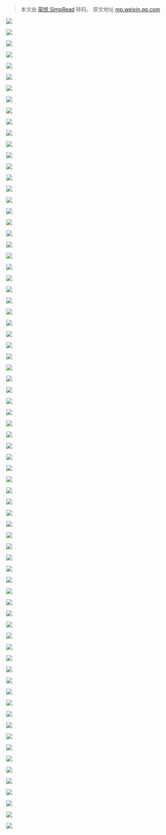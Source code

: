 > 本文由 [简悦 SimpRead](http://ksria.com/simpread/) 转码， 原文地址 [mp.weixin.qq.com](https://mp.weixin.qq.com/s/1u1bA0t1yRf864Ure9_SuQ)

![](https://mmbiz.qpic.cn/sz_mmbiz_png/DMP9YVibia1dSzeF3RYA63aq4dUYfOHxZBuibhFoKZDT4VuUkEo8ksaxrVvDfVkGR6TbMr900tmTEsfhTqyZzH9YQ/640?wx_fmt=png)

![](https://mmbiz.qpic.cn/sz_mmbiz_png/DMP9YVibia1dSzeF3RYA63aq4dUYfOHxZBgenFfiapU07dboKxYX98V6eebcrk9NOg8yWI0AftMh9DcCQOezkBBag/640?wx_fmt=png)

![](https://mmbiz.qpic.cn/sz_mmbiz_png/DMP9YVibia1dSzeF3RYA63aq4dUYfOHxZBibsaujJP2ZiahA4pnCpp8WaF4SdbyQpATAtGWfaxIpyA0pB4ibDezOmVQ/640?wx_fmt=png)

![](https://mmbiz.qpic.cn/sz_mmbiz_png/DMP9YVibia1dSzeF3RYA63aq4dUYfOHxZBfEuy90b2tqbAbBlRdCIjF1ubrMSrw6FSRic5YcURtHSz2zo1mxlj0sg/640?wx_fmt=png)

![](https://mmbiz.qpic.cn/sz_mmbiz_png/DMP9YVibia1dSzeF3RYA63aq4dUYfOHxZBG3MBp2hoVaHtIz4Zo7M6FLH2u9tjhZ6yFt3B82qsqgibWI5c4Go70pw/640?wx_fmt=png)

![](https://mmbiz.qpic.cn/sz_mmbiz_png/DMP9YVibia1dSzeF3RYA63aq4dUYfOHxZBoy2qlkGW7YI5Jt9ZkqnI6gIgBCGNcOyrp8EC8UYtEMcVrLNLZQ1LPQ/640?wx_fmt=png)

![](https://mmbiz.qpic.cn/sz_mmbiz_png/DMP9YVibia1dSzeF3RYA63aq4dUYfOHxZBjBmtebGxvCm7qpvibJ6oRvWDPmRUsbO872COEiaZ3MHq8s2TNMO4l1Ug/640?wx_fmt=png)

![](https://mmbiz.qpic.cn/sz_mmbiz_png/DMP9YVibia1dSzeF3RYA63aq4dUYfOHxZBhU7W9hZyjVe5h9icnf2vQ1OhUs7Fs0PibU9jUraj4qFasau6CHa9wpHQ/640?wx_fmt=png)

![](https://mmbiz.qpic.cn/sz_mmbiz_png/DMP9YVibia1dSzeF3RYA63aq4dUYfOHxZBop4YGPQQlWtfSXPt8WalGXNLZtBE1yicsQ2liaZs9NeLQqwnlbJvibibHA/640?wx_fmt=png)

![](https://mmbiz.qpic.cn/sz_mmbiz_png/DMP9YVibia1dSzeF3RYA63aq4dUYfOHxZBnuDKzZHgXjqTSzFRajWaalMs8S0CusicflaQG7Ee7goR4rZzlDwOESw/640?wx_fmt=png)

![](https://mmbiz.qpic.cn/sz_mmbiz_png/DMP9YVibia1dSzeF3RYA63aq4dUYfOHxZBu9NE5rpfZH60vrfRe3aUGSoRdWNZfnJCI6C1c0pypicXWtuI0aTB5Sw/640?wx_fmt=png)

![](https://mmbiz.qpic.cn/sz_mmbiz_png/DMP9YVibia1dSzeF3RYA63aq4dUYfOHxZBIvNPOATvNeacowBAT2EZSjkYGNqzGoomB89BgQv4cHX1jcI4Zl6Hvg/640?wx_fmt=png)

![](https://mmbiz.qpic.cn/sz_mmbiz_png/DMP9YVibia1dSzeF3RYA63aq4dUYfOHxZB9ufTEmApJCzKTd4g22GhgHlQRaawHqGqX4IxHVyOzSmW37bAhCgF0g/640?wx_fmt=png)

![](https://mmbiz.qpic.cn/sz_mmbiz_png/DMP9YVibia1dSzeF3RYA63aq4dUYfOHxZB3Vf61bvcTVA8Q0OXZWSooM2IIbjtZQ8j54GOpeU7XicP6nqN9RMIC9Q/640?wx_fmt=png)

![](https://mmbiz.qpic.cn/sz_mmbiz_png/DMP9YVibia1dSzeF3RYA63aq4dUYfOHxZBRYfgjKNxe12ePEZriaAuyGGfkT0zw27cYhApwcU21iavMGyQtnPr56Hg/640?wx_fmt=png)

![](https://mmbiz.qpic.cn/sz_mmbiz_png/DMP9YVibia1dSzeF3RYA63aq4dUYfOHxZBV6LNcyGNhLmBruRUAOIVeumseTQFuYr4IgMibib0l8pGUibrHaPIsrTzA/640?wx_fmt=png)

![](https://mmbiz.qpic.cn/sz_mmbiz_png/DMP9YVibia1dSzeF3RYA63aq4dUYfOHxZB3TTibHiaUIHbT7eBSHhaGdIV4C1sRKSiaWaia5pm4IHyKazKHTG3fibJ36Q/640?wx_fmt=png)

![](https://mmbiz.qpic.cn/sz_mmbiz_png/DMP9YVibia1dSzeF3RYA63aq4dUYfOHxZBpmN5XJu0A8a3Rwp9lKkEiaUhgEnXvxdtsX1oj1qHiaICo0JaUicp8e8fQ/640?wx_fmt=png)

![](https://mmbiz.qpic.cn/sz_mmbiz_png/DMP9YVibia1dSzeF3RYA63aq4dUYfOHxZB0y4FrTmw5J7WcmicboJjsrI4CeEnVdBhjNOu9S6vypPWYg1lCDlo8sQ/640?wx_fmt=png)

![](https://mmbiz.qpic.cn/sz_mmbiz_png/DMP9YVibia1dSzeF3RYA63aq4dUYfOHxZBQFzLMjliaOiaSCtZBaWdm8R0WspsNYNicIep0mzhd6k4g6zUsH3yk1dvQ/640?wx_fmt=png)

![](https://mmbiz.qpic.cn/sz_mmbiz_png/DMP9YVibia1dSzeF3RYA63aq4dUYfOHxZBMnLAS3iasPnSLHKggO1dbQdfxDL46bDlQ36J2y3Uj97jd6KorpvhvsQ/640?wx_fmt=png)

![](https://mmbiz.qpic.cn/sz_mmbiz_png/DMP9YVibia1dSzeF3RYA63aq4dUYfOHxZB8YQh88DJ3GuaRkBqy7ibspOJbDIBdgALKL8jJIHwC9YoyhyOIXEljlQ/640?wx_fmt=png)

![](https://mmbiz.qpic.cn/sz_mmbiz_png/DMP9YVibia1dSzeF3RYA63aq4dUYfOHxZB0WlqvUabe4cG0BQFHFFxibVScBJvoWvnM2LoCrE61c4wFrPbOUEwt0w/640?wx_fmt=png)

![](https://mmbiz.qpic.cn/sz_mmbiz_png/DMP9YVibia1dSzeF3RYA63aq4dUYfOHxZBjjYeXugHMQHTvic9a8zHBxtZia0te8d5n9GcpfN42BIicd1A9xVqANGgA/640?wx_fmt=png)

![](https://mmbiz.qpic.cn/sz_mmbiz_png/DMP9YVibia1dSzeF3RYA63aq4dUYfOHxZBH35l1HUrfWW42ZMygOOYfYUYCActDFA7LeDdWRL5sNPuBCR6psibQ2A/640?wx_fmt=png)

![](https://mmbiz.qpic.cn/sz_mmbiz_png/DMP9YVibia1dSzeF3RYA63aq4dUYfOHxZB1tpMFISjnmlLjLiaQfZMU23YJFDk8bNsnr2bYibicrESKugjKNh5icskTA/640?wx_fmt=png)

![](https://mmbiz.qpic.cn/sz_mmbiz_png/DMP9YVibia1dSzeF3RYA63aq4dUYfOHxZBtzBsbJA8zo8n1fMoMJv0RFTgxEibhgeW7dBvawoZ4jaAPOWVib3qW1Wg/640?wx_fmt=png)

![](https://mmbiz.qpic.cn/sz_mmbiz_png/DMP9YVibia1dSzeF3RYA63aq4dUYfOHxZB4tJV54r1IpQBUo5Vy07xgXhicfx6SoNxbceE0axqMg6cDYtiaDso1L9Q/640?wx_fmt=png)

![](https://mmbiz.qpic.cn/sz_mmbiz_png/DMP9YVibia1dSzeF3RYA63aq4dUYfOHxZBahQCghvgWono9USR5aKT3XXyszib4WDOQCvPMrYhK91vMjiaJnibTcdJA/640?wx_fmt=png)

![](https://mmbiz.qpic.cn/sz_mmbiz_png/DMP9YVibia1dSzeF3RYA63aq4dUYfOHxZBx6S0sK6FE7xX5Pl9kP901U4yic9MDNPXbfH03lCcCz0tQzFpCdQyEJg/640?wx_fmt=png)

![](https://mmbiz.qpic.cn/sz_mmbiz_png/DMP9YVibia1dSzeF3RYA63aq4dUYfOHxZBhgvuqJ4uZNMUmkx09XNU7CsvD7dXhZsFaiazdJMllicDNsB8cHNGl9Xw/640?wx_fmt=png)

![](https://mmbiz.qpic.cn/sz_mmbiz_png/DMP9YVibia1dSzeF3RYA63aq4dUYfOHxZB04ibC8MYJiaaG1CWQu04WRCvlGUkuReHt7j0pFoRPgiblAnBJ2gfFE6Hw/640?wx_fmt=png)

![](https://mmbiz.qpic.cn/sz_mmbiz_png/DMP9YVibia1dSzeF3RYA63aq4dUYfOHxZBHWfiaU9qPqwgBabM0dNiaf6J95IE5ibK65JKPNbRwibxOxxib5Bp50BPDLA/640?wx_fmt=png)

![](https://mmbiz.qpic.cn/sz_mmbiz_png/DMP9YVibia1dSzeF3RYA63aq4dUYfOHxZB2ME6bmlvibq9t4Y8IIrLLPOz9wr5Ype5U0umkUiaIvTYdAzsEofyc0DQ/640?wx_fmt=png)

![](https://mmbiz.qpic.cn/sz_mmbiz_png/DMP9YVibia1dSzeF3RYA63aq4dUYfOHxZBvefroH8749JsQlgibymXIG9W0GrFPHluUIeUJgOqYicjFZ1Et2gF5HmQ/640?wx_fmt=png)

![](https://mmbiz.qpic.cn/sz_mmbiz_png/DMP9YVibia1dSzeF3RYA63aq4dUYfOHxZBTOD7hRibq9no12icO5dpc6kFibrhUnT6m9BKxP5U9VYAneKxL4N54uRPA/640?wx_fmt=png)

![](https://mmbiz.qpic.cn/sz_mmbiz_png/DMP9YVibia1dSzeF3RYA63aq4dUYfOHxZBEgQYUEwuuFanNDglbB3XBegzhDXNCknia6qDiaibJc2kvWGUAg2rSfd0w/640?wx_fmt=png)

![](https://mmbiz.qpic.cn/sz_mmbiz_png/DMP9YVibia1dSzeF3RYA63aq4dUYfOHxZBKEhTABiaBNicHPiaj0icsZFEPYcib3W6uTuhaNVdD83sjJPWluu8FK4W5vw/640?wx_fmt=png)

![](https://mmbiz.qpic.cn/sz_mmbiz_png/DMP9YVibia1dSzeF3RYA63aq4dUYfOHxZBxDiaGbTDbRibGUVzhElo0VTYwQNP86oDogt9JuNiczCC22RONCD3QOdicA/640?wx_fmt=png)

![](https://mmbiz.qpic.cn/sz_mmbiz_png/DMP9YVibia1dSzeF3RYA63aq4dUYfOHxZBByypKribUsVfgMtK7m4ZsFpno4j20fT2F4jyQqgzcPFLejyaco2f5wg/640?wx_fmt=png)

![](https://mmbiz.qpic.cn/sz_mmbiz_png/DMP9YVibia1dSzeF3RYA63aq4dUYfOHxZBX62yNiaLOwXuichIj4oIOa31iaO1yAROvgGkOK5cBAUPFuBEgtpHUdhIA/640?wx_fmt=png)

![](https://mmbiz.qpic.cn/sz_mmbiz_png/DMP9YVibia1dSzeF3RYA63aq4dUYfOHxZBkY8JCt7JTHjDS8tTbmCicibWKXcxia4qO9VQv1os9dY2YvfBh8GXc5nsQ/640?wx_fmt=png)

![](https://mmbiz.qpic.cn/sz_mmbiz_png/DMP9YVibia1dSzeF3RYA63aq4dUYfOHxZBibNtoyf0xc0ueu6AqewEXrlJUicsicziafMR9ToDt4sOsicZK7SYEg1eRGg/640?wx_fmt=png)

![](https://mmbiz.qpic.cn/sz_mmbiz_png/DMP9YVibia1dSzeF3RYA63aq4dUYfOHxZBFAcH4tbzB5R5r1w75icP6AjdLPKXQXhLzS904FGgiccbPOWdAJseic54g/640?wx_fmt=png)

![](https://mmbiz.qpic.cn/sz_mmbiz_png/DMP9YVibia1dSzeF3RYA63aq4dUYfOHxZBqSNggUA1NEnYicQQRztMx4THYgBm4wt7CkxYrLJGUS3ic2MRRhLIUyuA/640?wx_fmt=png)

![](https://mmbiz.qpic.cn/sz_mmbiz_png/DMP9YVibia1dSzeF3RYA63aq4dUYfOHxZBKUnVicoKNYwAjcCHNn2SpXlT8jF7L8uosEIrmQE0HjHzjRNNr1nzZTg/640?wx_fmt=png)

![](https://mmbiz.qpic.cn/sz_mmbiz_png/DMP9YVibia1dSzeF3RYA63aq4dUYfOHxZBOYrnPySnayRvPEKkj4mTFTBJ35HgsJOqk86HgZv0Muj0ekUOlmf0pg/640?wx_fmt=png)

![](https://mmbiz.qpic.cn/sz_mmbiz_png/DMP9YVibia1dSzeF3RYA63aq4dUYfOHxZBrBr6pGkNRernFHic0zIUCAyo925Ev6M5OoMPNRjfVCVnrPyzich0icOKQ/640?wx_fmt=png)

![](https://mmbiz.qpic.cn/sz_mmbiz_png/DMP9YVibia1dSzeF3RYA63aq4dUYfOHxZBogYhchofzJGl2wZnrJiahlgxBMmtFcleIZebwRP1VAIB5sJvJ8b6Bpg/640?wx_fmt=png)

![](https://mmbiz.qpic.cn/sz_mmbiz_png/DMP9YVibia1dSzeF3RYA63aq4dUYfOHxZBIYE4fZoXlWKDEplHHf2ghfuALXKr0arkYVtcPT6rZdfrTJichAzVIPQ/640?wx_fmt=png)

![](https://mmbiz.qpic.cn/sz_mmbiz_png/DMP9YVibia1dSzeF3RYA63aq4dUYfOHxZBDwQzo7XYW4g98bLaJVPzPMRZyykyjEeJT3s2PIPVdEN8mTHYNU1kLw/640?wx_fmt=png)

![](https://mmbiz.qpic.cn/sz_mmbiz_png/DMP9YVibia1dSzeF3RYA63aq4dUYfOHxZBH0e7vYmSfib3VPTU3sK9UdVutEhaOFTM8DNMaWbbxkd8fd9nDf4DCYw/640?wx_fmt=png)

![](https://mmbiz.qpic.cn/sz_mmbiz_png/DMP9YVibia1dSzeF3RYA63aq4dUYfOHxZBTkoibAS0qpTXLhzBkRoy0KbwP1LfCMvRwR6m1y0761pSiaHGkbbXQqzQ/640?wx_fmt=png)

![](https://mmbiz.qpic.cn/sz_mmbiz_png/DMP9YVibia1dSzeF3RYA63aq4dUYfOHxZB53nJmbe2OgibeAgpdyfouzs5icd8rTlSbh7XQcCywUdPVT7PcbicM41HA/640?wx_fmt=png)

![](https://mmbiz.qpic.cn/sz_mmbiz_png/DMP9YVibia1dSzeF3RYA63aq4dUYfOHxZBvS8PtIXYTmeep9hJcu1UrzShHWttn3glp1NoH5wUOeAY3Oa5pf0zPg/640?wx_fmt=png)

![](https://mmbiz.qpic.cn/sz_mmbiz_png/DMP9YVibia1dSzeF3RYA63aq4dUYfOHxZBicEqoVZ86evSiawq7VL2ia24rO1CVhB4cc3xia6GZwgWS9dRJdFj3kEhgg/640?wx_fmt=png)

![](https://mmbiz.qpic.cn/sz_mmbiz_png/DMP9YVibia1dSzeF3RYA63aq4dUYfOHxZBRuDhiaFX0aY2EMk3iciavKgnCWe2aQK76sw9rBia5NX6krBeDTib6Z6rWwQ/640?wx_fmt=png)

![](https://mmbiz.qpic.cn/sz_mmbiz_png/DMP9YVibia1dSzeF3RYA63aq4dUYfOHxZBkAzb4HxRKMuA6M7WCG83L7bTDmSuk6o7OR6wK5FWTpcspzDvPbj0aw/640?wx_fmt=png)

![](https://mmbiz.qpic.cn/sz_mmbiz_png/DMP9YVibia1dSzeF3RYA63aq4dUYfOHxZBhUxIjFcmf8EqkUk78l63AyZwEG2ibUqc0WkmX7OeHg8qAqOkYNMaiaZA/640?wx_fmt=png)

![](https://mmbiz.qpic.cn/sz_mmbiz_png/DMP9YVibia1dSzeF3RYA63aq4dUYfOHxZBnNQdwGTuXiazSYkJu0cibaU7xHS56GxO8gYauZYkPoRFiaBN8vvIYQYdQ/640?wx_fmt=png)

![](https://mmbiz.qpic.cn/sz_mmbiz_png/DMP9YVibia1dSzeF3RYA63aq4dUYfOHxZBQKns7K62T8TicCKvFJniajl4TuTONicqrR2tVv88qXP6vSnojxFicibm8ug/640?wx_fmt=png)

![](https://mmbiz.qpic.cn/sz_mmbiz_png/DMP9YVibia1dSzeF3RYA63aq4dUYfOHxZBLRfdmIQktWDl6wLbvibgFtDdBz5ufaO7cHCqickcoO146J5iaPqfsiay8A/640?wx_fmt=png)

![](https://mmbiz.qpic.cn/sz_mmbiz_png/DMP9YVibia1dSzeF3RYA63aq4dUYfOHxZB6ibONUUfialPSXoicoMZmsPQhuUPbTlNCKCjJiay7xSQNbSNEDFSO4hUAA/640?wx_fmt=png)

![](https://mmbiz.qpic.cn/sz_mmbiz_png/DMP9YVibia1dSzeF3RYA63aq4dUYfOHxZBFVcs1HaleYjRsIdqDcykX4NYjXX3Zsg48WHSKxzqCesQdx5sceqdrw/640?wx_fmt=png)

![](https://mmbiz.qpic.cn/sz_mmbiz_png/DMP9YVibia1dSzeF3RYA63aq4dUYfOHxZBJKgGmhics4PeXWE1m33qnPLPB2w4ByllIBJI04O9ZTsianlCKCG4CxQQ/640?wx_fmt=png)

![](https://mmbiz.qpic.cn/sz_mmbiz_png/DMP9YVibia1dSzeF3RYA63aq4dUYfOHxZBOplNEuLRMG0h2hNNm1jM7picGuINkB8IMF0F4nib1eibC0wqt4bYklr5Q/640?wx_fmt=png)

![](https://mmbiz.qpic.cn/sz_mmbiz_png/DMP9YVibia1dSzeF3RYA63aq4dUYfOHxZBOEW0y5XQRnxF1gC6CCgH3TxX7aC7MTCB7nISHNpyYFyEMqicoOuebfw/640?wx_fmt=png)

![](https://mmbiz.qpic.cn/sz_mmbiz_png/DMP9YVibia1dSzeF3RYA63aq4dUYfOHxZBtjNA5L6fEDe7fj5hGXeXrGZlemibaSVfm5N8C3Cfib8koUPFTKHnWDng/640?wx_fmt=png)

![](https://mmbiz.qpic.cn/sz_mmbiz_png/DMP9YVibia1dSzeF3RYA63aq4dUYfOHxZB5lWIUzKHTEr9kII7XHLMvicRjYlcLaOdq5OnvXEd4VytXIyeb5fHTZQ/640?wx_fmt=png)

![](https://mmbiz.qpic.cn/sz_mmbiz_png/DMP9YVibia1dSzeF3RYA63aq4dUYfOHxZBqicRjbs84ib1R1xtsIJAOvOPMiayYpGjT8iaVnLRkADGrhFwDibkFavw0mg/640?wx_fmt=png)

![](https://mmbiz.qpic.cn/sz_mmbiz_png/DMP9YVibia1dSzeF3RYA63aq4dUYfOHxZBZvaowzdQicCQztbUbSvMmEzdAwQYHLjJX6kuVu0RyibLqBQJh3rZicrVA/640?wx_fmt=png)

![](https://mmbiz.qpic.cn/sz_mmbiz_png/DMP9YVibia1dSzeF3RYA63aq4dUYfOHxZBnibwzicr849TjFiacorCfjw1xBhMCb7KCwibBbPPO5D8sD21Nk9TMO73Pw/640?wx_fmt=png)

![](https://mmbiz.qpic.cn/sz_mmbiz_png/DMP9YVibia1dSzeF3RYA63aq4dUYfOHxZBDKAJwJAo5W78ofNXx8OSDthKJx8kavA8x66QAVicmvc19VKWjdpCxaQ/640?wx_fmt=png)
